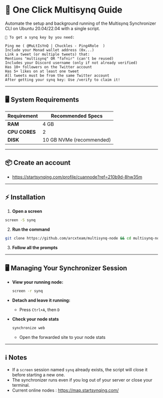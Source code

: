 # 🚀 One Click Multisynq Guide

Automate the setup and background running of the Multisynq Synchronizer CLI on Ubuntu 20.04/22.04 with a single script.

```
🔴 To get a synq key by you need:

Ping me ( @MuLtIsYnQ | Chuckles - Ping4Role  )
Include your Monad wallet address (0x...)
Link a tweet (or multiple tweets) that:
Mentions "multisynq" OR "fafnir" (can't be reused)
Includes your Discord username (only if not already verified)
Has 10+ followers on the Twitter account
Has 5+ likes on at least one tweet
All tweets must be from the same Twitter account
After getting your synq key: Use /verify to claim it!
```
---

## 🖥️ System Requirements

| Requirement     | Recommended Specs         |
|-----------------|--------------------------|
| **RAM**         | 4 GB                     |
| **CPU CORES**   | 2                        |
| **DISK**        | 10 GB NVMe (recommended) |


---

## 📦 Create an account

- https://startsynqing.com/profile/cuannode?ref=210b9d-8hw35m



---

## ⚡️ Installation

1. **Open a screen**

```bash
screen -S synq
  ```
2. **Run the command**

```bash
git clone https://github.com/arcxteam/multisynq-node && cd multisynq-node && chmod +x install.sh && sudo ./install.sh
  ```

3. **Follow all the prompts**

---

## 🖥️ Managing Your Synchronizer Session


- **View your running node:**
    ```bash
    screen -r synq
    ```
- **Detach and leave it running:**
    - Press `Ctrl+A`, then `D`

- **Check your node stats**
     ```bash
    synchronize web
     ```
  - Open the forwarded site to your node stats
    


---

## ℹ️ Notes

- If a `screen` session named `synq` already exists, the script will close it before starting a new one.
- The synchronizer runs even if you log out of your server or close your terminal.
- Current online nodes : https://map.startsynqing.com/

